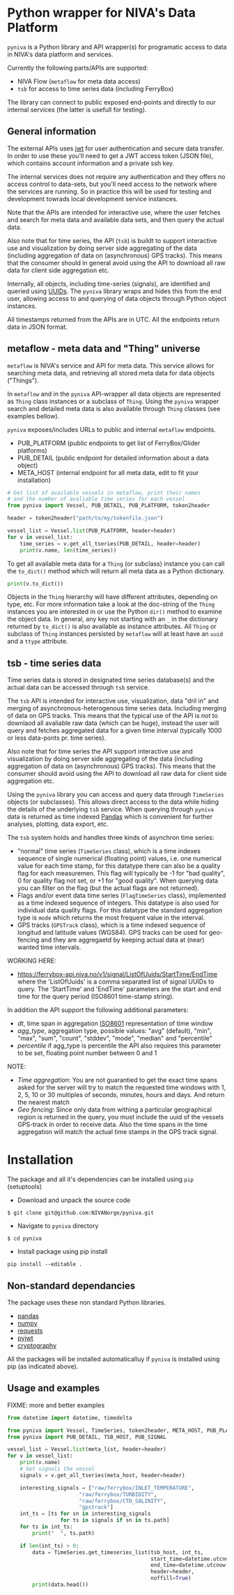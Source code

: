 # Python wrapper for NIVA's Data Platform
`pyniva` is a Python library and API wrapper(s) for programatic access to data
in NIVA's data platform and services.

Currently the following parts/APIs are supported:
* NIVA Flow (`metaflow` for meta data access)
* `tsb` for access to time series data (including FerryBox)

The library can connect to public exposed end-points and
directly to our internal services (the latter is usefull for
testing).

## General information
The external APIs uses [jwt](https://jwt.io/) for user authentication and secure
data transfer. In order to use these you'll need to get a JWT access token (JSON file),
which contains account information and a private ssh key.

The internal services does
not require any authentication and they offers no access control to data-sets,
but you'll need access to the network where the services are running. So in practice
this will be used for testing and development towrads local development service
instances.


Note that the APIs are intended for interactive use, where the user fetches and
search for meta data and available data sets, and then query the actual data.

Also note that for time series, the API (`tsb`) is buildt to support interactive
use and visualization by doing server side  aggregating of the data (including
aggregation of data on (asynchronous) GPS tracks).
This means that the consumer should in general avoid using the API to download all raw data
for client side aggregation etc.

Internally, all objects, including time-series (signals), are identified and queried using
[UUIDs](https://en.wikipedia.org/wiki/Universally_unique_identifier).
The `pyniva` library wraps and hides this from the end user, allowing access to
and querying of data objects through Python object instances.

All timestamps returned from the APIs are in UTC.
All the endpoints return data in JSON format.


## metaflow - meta data and "Thing" universe
`metaflow` is NIVA's service and API for meta data. This service
allows for searching meta data, and retrieving all stored meta data
for data objects ("Things").

In `metaflow` and in the `pyniva` API-wrapper all data objects are
represented as `Thing` class instances or a subclass of `Thing`.
Using the `pyniva` wrapper search and detailed meta data is also
available through `Thing` classes (see examples bellow).

`pyniva` exposes/includes URLs to public and internal `metaflow`
endpoints.
* PUB\_PLATFORM (public endpoints to get list of FerryBox/Glider platforms)
* PUB\_DETAIL (public endpoint for detailed information about a data object)
* META\_HOST (internal endpoint for all meta data, edit to fit your installation)

```python
# Get list of available vessels in metaflow, print their names
# and the number of avaliable time series for each vessel
from pyniva import Vessel, PUB_DETAIL, PUB_PLATFORM, token2header

header = token2header("path/to/my/tokenfile.json")

vessel_list = Vessel.list(PUB_PLATFORM, header=header)
for v in vessel_list:
    time_series = v.get_all_tseries(PUB_DETAIL, header=header)
    print(v.name, len(time_series))
```

To get all available meta data for a `Thing` (or subclass) instance
you can call the `to_dict()` method which will return all meta data
as a Python dictionary.
```python
print(v.to_dict())
```

Objects in the `Thing` hierarchy will have different attributes,
depending on type, etc. For more information take a look at the
doc-string of the `Thing` instances you are interested in or use the
Python `dir()` method to examine the object data. In general, any
key not starting with an `_` in the dictionary returned by `to_dict()`
is also available as instance attributes.
All `Thing` or subclass of `Thing` instances
persisted by `metaflow` will at least have an `uuid` and a
`ttype` attribute.



## tsb - time series data
Time series data is stored in designated time series database(s) and
the actual data can be accessed through `tsb` service.

The `tsb` API is intended for interactive use, visualization, data
"dril in" and merging of asynchronous-heterogenous time series data.
Including merging of data on GPS tracks.
This means that the typical use of the API is _not_ to downlaod all
avaliable raw data (which can be huge), instead the user will query
and fetches aggregated data for a given time interval (typically 1000 or
less data-ponts pr. time series).

Also note that for time series the API support interactive use and visualization
by doing server side  aggregating of the data (including aggregation of data
on (asynchronous) GPS tracks).
This means that the consumer should avoid using the API to download all raw data
for client side aggregation etc.


Using the `pyniva` library you can access and query data through
`TimeSeries` objects (or subclasses). This allows direct access to the data
while hiding the details of the underlying `tsb` service.
When querying through `pyniva` data is returned as time indexed
[Pandas](https://pandas.pydata.org/) which is convenient for further
analyses, plotting, data export, etc.

The `tsb` system holds and handles three kinds of asynchron time series:
* "normal" time series (`TimeSeries` class),
  which is a time indexes sequence of single numerical
  (floating point) values, i.e. one numerical value for each time stamp,
  for this datatype there can also be a quality flag for each measuremen.
  This flag will typically be -1 for "bad quality",
  0 for quality flag not set, or +1 for "good quality". When querying data
  you can filter on the flag (but the actual flags are not returned).
* Flags and/or event data time series (`FlagTimeSeries` class), implemented as a
  time indexed sequence of integers. This datatype is also used for
  individual data quality flags. For this datatype the standard aggregation
  type is `mode` which returns the most frequent value in the interval.
* GPS tracks (`GPSTrack` class), which is a time indexed sequence of
  longitud and latitude values (WGS84). GPS tracks can be used for geo-fencing
  and they are aggregaetd by keeping actual data at (near) wanted time intervals.


WORKING HERE:
* https://ferrybox-api.niva.no/v1/signal/ListOfUuids/StartTime/EndTime
where the 'ListOfUuids' is a comma separated list of signal UUIDs to query.
The 'StartTime' and 'EndTime' parameters are the start and end time for the
query period (ISO8601 time-stamp string).

In addition the API support the following additional parameters:
* *dt*, time span in aggregation [ISO8601](https://en.wikipedia.org/wiki/ISO_8601#Durations)
  representation of time window
* *agg_type*, aggregation type, possible values:
  "avg" (default), "min", "max", "sum", "count", "stddev", "mode", "median" and "percentile"
* *percentile* if agg\_type is percentile the API also requires this parameter to be
  set, floating point number between 0 and 1



NOTE:
* *Time aggregation*: You are not guarantied to get the exact time spans asked for
  the server will try to match the requested time windows with 1, 2, 5, 10 or 30
  multiples of seconds, minutes, hours and days. And return the nearest match 
* *Geo fencing*: Since only data from withing a particular geographical region is
  returned in the query, you must include the uuid of the vessels GPS-track
  in order to receive data. Also the time spans in the time aggregation will
  match the actual time stamps in the GPS track signal.



# Installation
The package and all it's dependencies can be installed using `pip` (setuptools)

* Download and unpack the source code
```
$ git clone git@github.com:NIVANorge/pyniva.git
```

* Navigate to `pyniva` directory
```
$ cd pyniva
```

* Install package using pip install
```
pip install --editable .
```

## Non-standard dependancies
The package uses these non standard Python libraries.
* [pandas](https://pypi.python.org/pypi/pandas/)
* [numpy](http://www.numpy.org/)
* [requests](https://pypi.python.org/pypi/requests/)
* [pyjwt](https://pypi.python.org/pypi/PyJWT/)
* [cryptography](https://pypi.python.org/pypi/cryptography/)

All the packages will be installed automaticalluy if `pyniva` is installed
using pip (as indicated above).


## Usage and examples

FIXME: more and better examples

```python
from datetime import datetime, timedelta

from pyniva import Vessel, TimeSeries, token2header, META_HOST, PUB_PLATFORM
from pyniva import PUB_DETAIL, TSB_HOST, PUB_SIGNAL

vessel_list = Vessel.list(meta_list, header=header)
for v in vessel_list:
    print(v.name)
    # Get signals the vessel
    signals = v.get_all_tseries(meta_host, header=header)

    interesting_signals = ["raw/ferrybox/INLET_TEMPERATURE",
                       "raw/ferrybox/TURBIDITY",
                       "raw/ferrybox/CTD_SALINITY",
                       "gpstrack"]
    int_ts = [ts for sn in interesting_signals 
                 for ts in signals if sn in ts.path]
    for ts in int_ts:
        print("  ", ts.path)

    if len(int_ts) > 0:
        data = TimeSeries.get_timeseries_list(tsb_host, int_ts,
                                              start_time=datetime.utcnow() - timedelta(7),
                                              end_time=datetime.utcnow(),
                                              header=header,
                                              noffill=True)
        print(data.head())

```

